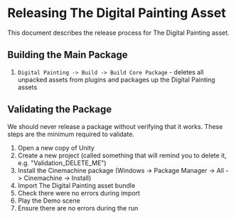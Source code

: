 ﻿# Releasing The Digital Painting Asset

This document describes the release process for The Digital Painting asset.

## Building the Main Package

  1. `Digital Painting -> Build -> Build Core Package` - deletes all unpacked assets from plugins and packages up the Digital Painting assets

## Validating the Package

We should never release a package without verifying that it works. These steps are the minimum required to validate.

  1. Open a new copy of Unity
  2. Create a new project (called something that will remind you to delete it, e.g. "Validation_DELETE_ME")
  3. Install the Cinemachine package (Windows -> Package Manager -> All -> Cinemachine -> Install)
  3. Import The Digital Painting asset bundle
  4. Check there were no errors during import
  4. Play the Demo scene
  7. Ensure there are no errors during the run
 


